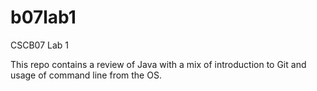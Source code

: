 # b07lab1
CSCB07 Lab 1

This repo contains a review of Java with a mix of introduction to Git and usage of command line from the OS.

